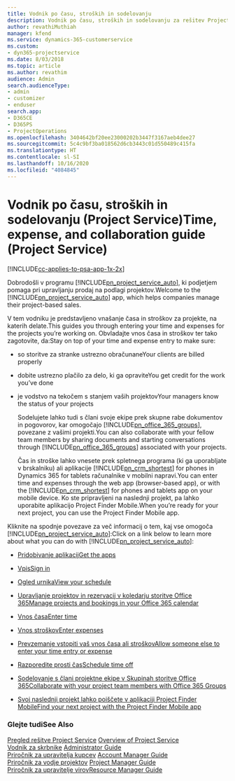 ```yaml
---
title: Vodnik po času, stroških in sodelovanju
description: Vodnik po času, stroških in sodelovanju za rešitev Project Service
author: revathiMuthiah
manager: kfend
ms.service: dynamics-365-customerservice
ms.custom:
- dyn365-projectservice
ms.date: 8/03/2018
ms.topic: article
ms.author: revathim
audience: Admin
search.audienceType:
- admin
- customizer
- enduser
search.app:
- D365CE
- D365PS
- ProjectOperations
ms.openlocfilehash: 3404642bf20ee23000202b3447f3167aeb4dee27
ms.sourcegitcommit: 5c4c9bf3ba018562d6cb3443c01d550489c415fa
ms.translationtype: HT
ms.contentlocale: sl-SI
ms.lasthandoff: 10/16/2020
ms.locfileid: "4084845"
---
```

# <a name="time-expense-and-collaboration-guide-project-service"></a><span data-ttu-id="8d360-103">Vodnik po času, stroških in sodelovanju (Project Service)</span><span class="sxs-lookup"><span data-stu-id="8d360-103">Time, expense, and collaboration guide (Project Service)</span></span>

[!INCLUDE[cc-applies-to-psa-app-1x-2x](../includes/cc-applies-to-psa-app-1x-2x.md)]

<span data-ttu-id="8d360-104">Dobrodošli v programu [!INCLUDE[pn_project_service_auto](../includes/pn-project-service-auto.md)], ki podjetjem pomaga pri upravljanju prodaj na podlagi projektov.</span><span class="sxs-lookup"><span data-stu-id="8d360-104">Welcome to the [!INCLUDE[pn_project_service_auto](../includes/pn-project-service-auto.md)] app, which helps companies manage their project-based sales.</span></span> 
  
 <span data-ttu-id="8d360-105">V tem vodniku je predstavljeno vnašanje časa in stroškov za projekte, na katerih delate.</span><span class="sxs-lookup"><span data-stu-id="8d360-105">This guides you through entering your time and expenses for the projects you’re working on.</span></span> <span data-ttu-id="8d360-106">Obvladajte vnos časa in stroškov ter tako zagotovite, da:</span><span class="sxs-lookup"><span data-stu-id="8d360-106">Stay on top of your time and expense entry to make sure:</span></span>  
  
- <span data-ttu-id="8d360-107">so storitve za stranke ustrezno obračunane</span><span class="sxs-lookup"><span data-stu-id="8d360-107">Your clients are billed properly</span></span>  
  
- <span data-ttu-id="8d360-108">dobite ustrezno plačilo za delo, ki ga opravite</span><span class="sxs-lookup"><span data-stu-id="8d360-108">You get credit for the work you’ve done</span></span>  
  
- <span data-ttu-id="8d360-109">je vodstvo na tekočem s stanjem vaših projektov</span><span class="sxs-lookup"><span data-stu-id="8d360-109">Your managers know the status of your projects</span></span>  
  
  <span data-ttu-id="8d360-110">Sodelujete lahko tudi s člani svoje ekipe prek skupne rabe dokumentov in pogovorov, kar omogočajo [!INCLUDE[pn_office_365_groups](../includes/pn-office-365-groups.md)], povezane z vašimi projekti.</span><span class="sxs-lookup"><span data-stu-id="8d360-110">You can also collaborate with your fellow team members by sharing documents and starting conversations through [!INCLUDE[pn_office_365_groups](../includes/pn-office-365-groups.md)] associated with your projects.</span></span>  
  
  <span data-ttu-id="8d360-111">Čas in stroške lahko vnesete prek spletnega programa (ki ga uporabljate v brskalniku) ali aplikacije [!INCLUDE[pn_crm_shortest](../includes/pn-crm-shortest.md)] for phones in Dynamics 365 for tablets računalnike v mobilni napravi.</span><span class="sxs-lookup"><span data-stu-id="8d360-111">You can enter time and expenses through the web app (browser-based app), or with the [!INCLUDE[pn_crm_shortest](../includes/pn-crm-shortest.md)] for phones and tablets app on your mobile device.</span></span> <span data-ttu-id="8d360-112">Ko ste pripravljeni na naslednji projekt, pa lahko uporabite aplikacijo Project Finder Mobile.</span><span class="sxs-lookup"><span data-stu-id="8d360-112">When you’re ready for your next project, you can use the Project Finder Mobile app.</span></span>  
  
<span data-ttu-id="8d360-113">Kliknite na spodnje povezave za več informacij o tem, kaj vse omogoča [!INCLUDE[pn_project_service_auto](../includes/pn-project-service-auto.md)]:</span><span class="sxs-lookup"><span data-stu-id="8d360-113">Click on a link below to learn more about what you can do with [!INCLUDE[pn_project_service_auto](../includes/pn-project-service-auto.md)]:</span></span>  
  
-   [<span data-ttu-id="8d360-114">Pridobivanje aplikacij</span><span class="sxs-lookup"><span data-stu-id="8d360-114">Get the apps</span></span>](../psa/get-apps.md)  
  
-   [<span data-ttu-id="8d360-115">Vpis</span><span class="sxs-lookup"><span data-stu-id="8d360-115">Sign in</span></span>](../psa/sign-in.md)  
  
-   [<span data-ttu-id="8d360-116">Ogled urnika</span><span class="sxs-lookup"><span data-stu-id="8d360-116">View your schedule</span></span>](../psa/view-schedule.md)  
  
-   [<span data-ttu-id="8d360-117">Upravljanje projektov in rezervacij v koledarju storitve Office 365</span><span class="sxs-lookup"><span data-stu-id="8d360-117">Manage projects and bookings in your Office 365 calendar</span></span>](../psa/manage-project-bookings-office-365-calendar.md)  
  
-   [<span data-ttu-id="8d360-118">Vnos časa</span><span class="sxs-lookup"><span data-stu-id="8d360-118">Enter time</span></span>](../psa/enter-time.md)  
  
-   [<span data-ttu-id="8d360-119">Vnos stroškov</span><span class="sxs-lookup"><span data-stu-id="8d360-119">Enter expenses</span></span>](../psa/enter-expenses.md)  
  
-   [<span data-ttu-id="8d360-120">Prevzemanje vstopiti vaš vnos časa ali stroškov</span><span class="sxs-lookup"><span data-stu-id="8d360-120">Allow someone else to enter your time entry or expense</span></span>](../psa/allow-someone-else-enter-time-entry-expense.md)  
  
-   [<span data-ttu-id="8d360-121">Razporedite prosti čas</span><span class="sxs-lookup"><span data-stu-id="8d360-121">Schedule time off</span></span>](../psa/schedule-time-off.md)  
  
-   [<span data-ttu-id="8d360-122">Sodelovanje s člani projektne ekipe v Skupinah storitve Office 365</span><span class="sxs-lookup"><span data-stu-id="8d360-122">Collaborate with your project team members with Office 365 Groups</span></span>](../psa/collaborate-project-team-members-office-365-groups.md)  
  
-   [<span data-ttu-id="8d360-123">Svoj naslednji projekt lahko poiščete v aplikaciji Project Finder Mobile</span><span class="sxs-lookup"><span data-stu-id="8d360-123">Find your next project with the Project Finder Mobile app</span></span>](../psa/find-next-project-finder-mobile-app.md)  
  
### <a name="see-also"></a><span data-ttu-id="8d360-124">Glejte tudi</span><span class="sxs-lookup"><span data-stu-id="8d360-124">See Also</span></span>  
 <span data-ttu-id="8d360-125">[Pregled rešitve Project Service](../psa/overview.md) </span><span class="sxs-lookup"><span data-stu-id="8d360-125">[Overview of Project Service](../psa/overview.md) </span></span>  
 <span data-ttu-id="8d360-126">[Vodnik za skrbnike](../psa/admin-guide.md) </span><span class="sxs-lookup"><span data-stu-id="8d360-126">[Administrator Guide](../psa/admin-guide.md) </span></span>  
 <span data-ttu-id="8d360-127">[Priročnik za upravitelja kupcev](../psa/account-manager-guide.md) </span><span class="sxs-lookup"><span data-stu-id="8d360-127">[Account Manager Guide](../psa/account-manager-guide.md) </span></span>  
 <span data-ttu-id="8d360-128">[Priročnik za vodje projektov](../psa/project-manager-guide.md) </span><span class="sxs-lookup"><span data-stu-id="8d360-128">[Project Manager Guide](../psa/project-manager-guide.md) </span></span>  
 [<span data-ttu-id="8d360-129">Priročnik za upravitelje virov</span><span class="sxs-lookup"><span data-stu-id="8d360-129">Resource Manager Guide</span></span>](../psa/resource-manager-guide.md)   
